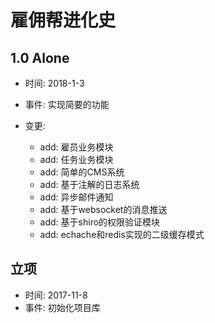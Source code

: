 # 雇佣帮进化史

## 1.0 Alone

* 时间: 2018-1-3
* 事件: 实现简要的功能

* 变更:

	* add: 雇员业务模块
	* add: 任务业务模块
	* add: 简单的CMS系统
	* add: 基于注解的日志系统
	* add: 异步邮件通知
	* add: 基于websocket的消息推送
	* add: 基于shiro的权限验证模块
	* add: echache和redis实现的二级缓存模式


## 立项

* 时间: 2017-11-8
* 事件: 初始化项目库